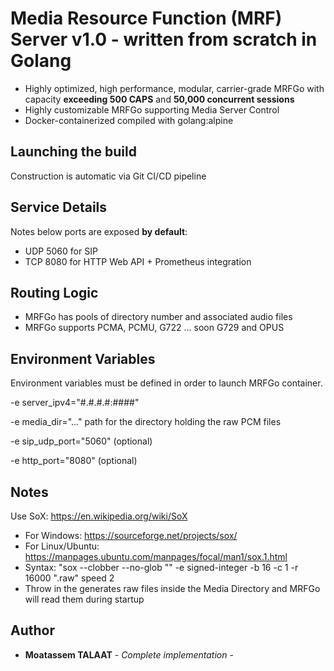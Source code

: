 # Media Resource Function (MRF) Server v1.0 - written from scratch in Golang

- Highly optimized, high performance, modular, carrier-grade MRFGo with capacity **exceeding 500 CAPS** and **50,000 concurrent sessions**
- Highly customizable MRFGo supporting Media Server Control
- Docker-containerized compiled with golang:alpine

## Launching the build

Construction is automatic via Git CI/CD pipeline

## Service Details

Notes below ports are exposed **by default**:

- UDP 5060 for SIP
- TCP 8080 for HTTP Web API + Prometheus integration

## Routing Logic

- MRFGo has pools of directory number and associated audio files
- MRFGo supports PCMA, PCMU, G722 ... soon G729 and OPUS

## Environment Variables

Environment variables must be defined in order to launch MRFGo container.

-e server_ipv4="#.#.#.#:####"

-e media_dir="..." path for the directory holding the raw PCM files

-e sip_udp_port="5060" (optional)

-e http_port="8080" (optional)

## Notes

Use SoX: https://en.wikipedia.org/wiki/SoX

- For Windows: https://sourceforge.net/projects/sox/
- For Linux/Ubuntu: https://manpages.ubuntu.com/manpages/focal/man1/sox.1.html
- Syntax: "sox --clobber --no-glob "<audiofile>" -e signed-integer -b 16 -c 1 -r 16000 "<audiofile>.raw" speed 2
- Throw in the generates raw files inside the Media Directory and MRFGo will read them during startup

## Author

- **Moatassem TALAAT** - _Complete implementation_ -
